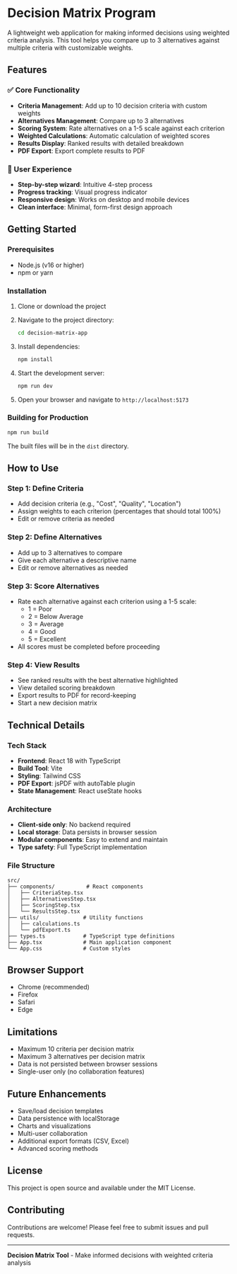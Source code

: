 # Decision Matrix Program

A lightweight web application for making informed decisions using weighted criteria analysis. This tool helps you compare up to 3 alternatives against multiple criteria with customizable weights.

## Features

### ✅ Core Functionality
- **Criteria Management**: Add up to 10 decision criteria with custom weights
- **Alternatives Management**: Compare up to 3 alternatives
- **Scoring System**: Rate alternatives on a 1-5 scale against each criterion
- **Weighted Calculations**: Automatic calculation of weighted scores
- **Results Display**: Ranked results with detailed breakdown
- **PDF Export**: Export complete results to PDF

### 🎯 User Experience
- **Step-by-step wizard**: Intuitive 4-step process
- **Progress tracking**: Visual progress indicator
- **Responsive design**: Works on desktop and mobile devices
- **Clean interface**: Minimal, form-first design approach

## Getting Started

### Prerequisites
- Node.js (v16 or higher)
- npm or yarn

### Installation

1. Clone or download the project
2. Navigate to the project directory:
   ```bash
   cd decision-matrix-app
   ```

3. Install dependencies:
   ```bash
   npm install
   ```

4. Start the development server:
   ```bash
   npm run dev
   ```

5. Open your browser and navigate to `http://localhost:5173`

### Building for Production

```bash
npm run build
```

The built files will be in the `dist` directory.

## How to Use

### Step 1: Define Criteria
- Add decision criteria (e.g., "Cost", "Quality", "Location")
- Assign weights to each criterion (percentages that should total 100%)
- Edit or remove criteria as needed

### Step 2: Define Alternatives
- Add up to 3 alternatives to compare
- Give each alternative a descriptive name
- Edit or remove alternatives as needed

### Step 3: Score Alternatives
- Rate each alternative against each criterion using a 1-5 scale:
  - 1 = Poor
  - 2 = Below Average
  - 3 = Average
  - 4 = Good
  - 5 = Excellent
- All scores must be completed before proceeding

### Step 4: View Results
- See ranked results with the best alternative highlighted
- View detailed scoring breakdown
- Export results to PDF for record-keeping
- Start a new decision matrix

## Technical Details

### Tech Stack
- **Frontend**: React 18 with TypeScript
- **Build Tool**: Vite
- **Styling**: Tailwind CSS
- **PDF Export**: jsPDF with autoTable plugin
- **State Management**: React useState hooks

### Architecture
- **Client-side only**: No backend required
- **Local storage**: Data persists in browser session
- **Modular components**: Easy to extend and maintain
- **Type safety**: Full TypeScript implementation

### File Structure
```
src/
├── components/          # React components
│   ├── CriteriaStep.tsx
│   ├── AlternativesStep.tsx
│   ├── ScoringStep.tsx
│   └── ResultsStep.tsx
├── utils/              # Utility functions
│   ├── calculations.ts
│   └── pdfExport.ts
├── types.ts            # TypeScript type definitions
├── App.tsx             # Main application component
└── App.css             # Custom styles
```

## Browser Support

- Chrome (recommended)
- Firefox
- Safari
- Edge

## Limitations

- Maximum 10 criteria per decision matrix
- Maximum 3 alternatives per decision matrix
- Data is not persisted between browser sessions
- Single-user only (no collaboration features)

## Future Enhancements

- Save/load decision templates
- Data persistence with localStorage
- Charts and visualizations
- Multi-user collaboration
- Additional export formats (CSV, Excel)
- Advanced scoring methods

## License

This project is open source and available under the MIT License.

## Contributing

Contributions are welcome! Please feel free to submit issues and pull requests.

---

**Decision Matrix Tool** - Make informed decisions with weighted criteria analysis